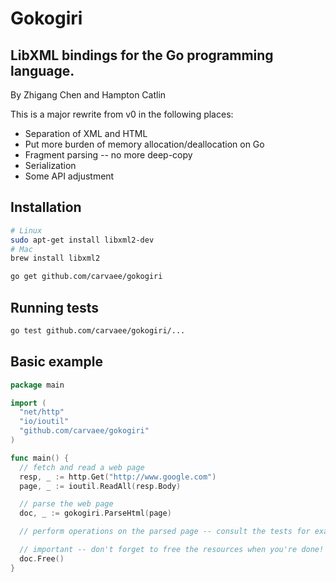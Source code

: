 Gokogiri
========
LibXML bindings for the Go programming language.
------------------------------------------------
By Zhigang Chen and Hampton Catlin


This is a major rewrite from v0 in the following places:

- Separation of XML and HTML
- Put more burden of memory allocation/deallocation on Go
- Fragment parsing -- no more deep-copy
- Serialization
- Some API adjustment

## Installation

```bash
# Linux
sudo apt-get install libxml2-dev
# Mac
brew install libxml2

go get github.com/carvaee/gokogiri
```

## Running tests

```bash
go test github.com/carvaee/gokogiri/...
```

## Basic example

```go
package main

import (
  "net/http"
  "io/ioutil"
  "github.com/carvaee/gokogiri"
)

func main() {
  // fetch and read a web page
  resp, _ := http.Get("http://www.google.com")
  page, _ := ioutil.ReadAll(resp.Body)

  // parse the web page
  doc, _ := gokogiri.ParseHtml(page)

  // perform operations on the parsed page -- consult the tests for examples

  // important -- don't forget to free the resources when you're done!
  doc.Free()
}
```
